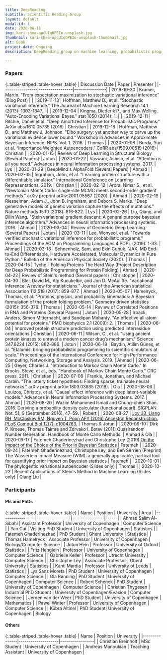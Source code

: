 ```yaml
---
title: DeepReading
subtitle: Scientific Reading Group
layout: default
modal-id: 1
date: 2020-06-11
img: kari-shea-apcUIqOPEIo-unsplash.jpg
thumbnail: kari-shea-apcUIqOPEIo-unsplash-thumbnail.jpg
alt: Book
project-date: Ongoing
description: DeepReading group on machine learning, probabilistic programming, high-performance computing, protein structure prediction and other interesting scientific areas.

---
```


### Papers

{:.table-striped .table-hover .table}
|     Discussion Date       |       Paper     |    Presenter   |
|-----------------|-----------------|----------------|
| 2019-10-30 | Kramer, Martin. "From expectation maximization to stochastic variational inference" (Blog Post) |  |
| 2019-11-13 | Hoffman, Matthew D., et al. "Stochastic variational inference." The Journal of Machine Learning Research 14.1 (2013): 1303-1347. | |
| 2019-12-04 | Kingma, Diederik P., and Max Welling. "Auto-Encoding Variational Bayes." stat 1050 (2014): 1. |  |
| 2019-12-11 | Ritchie, Daniel et al. “Deep Amortized Inference for Probabilistic Programs.” ArXiv abs/1610.05735 (2016) | Christian |
| 2019-12-18 | Hoffman, Matthew D., and Matthew J. Johnson. "Elbo surgery: yet another way to carve up the variational evidence lower bound." Workshop in Advances in Approximate Bayesian Inference, NIPS. Vol. 1. 2016. | Thomas |
| 2020-01-08 | Burda, Yuri et al. “Importance Weighted Autoencoders.” CoRR abs/1509.00519 (2016) | Christian |
| 2020-01-15 | Review of Deep Learning in Structural Biology (Several Papers) | Jotun |
| 2020-01-22 | Vaswani, Ashish, et al. "Attention is all you need." Advances in neural information processing systems. 2017. | Lys |
| 2020-01-29 | DeepMind's AlphaFold (Several Papers) | Ahmad |
| 2020-02-05 | Ingraham, John, et al. "Learning protein structure with a differentiable simulator." International Conference on Learning Representations. 2019. | Christian |
| 2020-02-12 | Arora, Nimar S., et al. "Newtonian Monte Carlo: single-site MCMC meets second-order gradient methods." arXiv preprint arXiv:2001.05567 (2020). | Ahmad |
| 2020-02-19 | Riesselman, Adam J., John B. Ingraham, and Debora S. Marks. "Deep generative models of genetic variation capture the effects of mutations." Nature methods 15.10 (2018): 816-822. | Lys |
| 2020-02-26 | Liu, Qiang, and Dilin Wang. "Stein variational gradient descent: A general purpose bayesian inference algorithm." Advances in neural information processing systems. 2016. | Ahmad |
| 2020-03-04 | Review of Geometric Deep Learning (Several Papers) | Jotun |
| 2020-03-11 | Lee, Wonyeol, et al. "Towards verified stochastic variational inference for probabilistic programs." Proceedings of the ACM on Programming Languages 4.POPL (2019): 1-33. | Ahmad |
| 2020-03-18 | Schoenholz, Sam, and Ekin Cubuk. "JAX, MD End-to-End Differentiable, Hardware Accelerated, Molecular Dynamics in Pure Python." Bulletin of the American Physical Society (2020). | Thomas |
| 2020-04-15 | Tyche - Folding Proteins The Hard Way (Project Description for Deep Probabilistic Programming for Protein Folding) | Ahmad |
| 2020-04-22 | Review of Stein's method (Several papers) | Christophe |
| 2020-04-30 | Blei, David M., Alp Kucukelbir, and Jon D. McAuliffe. "Variational inference: A review for statisticians." Journal of the American statistical Association 112.518 (2017): 859-877. | Ahmad |
| 2020-05-07 | Hamelryck, Thomas, et al. "Proteins, physics, and probability kinematics: A Bayesian formulation of the protein folding problem." Geometry driven statistics (2015): 356-376. | Thomas |
| 2020-05-14 | Review of Correlated Positions in RNA and Proteins (Several Papers) | Jotun |
| 2020-05-28 | Irbäck, Anders, Simon Mitternacht, and Sandipan Mohanty. "An effective all-atom potential for proteins." PMC biophysics 2.1 (2009): 2. | Thomas |
| 2020-06-04 | Improved protein structure prediction using predicted interresidue orientations | Christian |
| 2020-06-11 | Wilson, C., et al. "Using ancient protein kinases to unravel a modern cancer drug’s mechanism." Science 347.6224 (2015): 882-886. | Jotun |
| 2020-06-18 | Baydin, Atilim Güneş, et al. "Etalumis: bringing probabilistic programming to scientific simulators at scale." Proceedings of the International Conference for High Performance Computing, Networking, Storage and Analysis. 2019. | Ahmad |
| 2020-06-25 | Geyer, Charles J. "Introduction to Markov Chain Monte Carlo." In Brooks, Steve, et al., eds. "Handbook of Markov Chain Monte Carlo." CRC press, 2011. | Christian  |
| 2020-07-09 | Frankle, Jonathan, and Michael Carbin. "The lottery ticket hypothesis: Finding sparse, trainable neural networks." arXiv preprint arXiv:1803.03635 (2018). | Ola |
| 2020-08-06 | Louizos, Christos, et al. "Causal effect inference with deep latent-variable models." Advances in Neural Information Processing Systems. 2017. | Ahmad |
| 2020-08-20 | Wazim Mohammed Ismail and Chung-chieh Shan. 2016. Deriving a probability density calculator (functional pearl). SIGPLAN Not. 51, 9 (September 2016), 47–59. | Robert |
| 2020-08-27 | [Joy JB, Liang RH, McCloskey RM, Nguyen T, Poon AFY (2016) Ancestral Reconstruction. PLoS Comput Biol 12(7): e1004763.](https://doi.org/10.1371/journal.pcbi.1004763) | Thomas & Jotun |
| 2020-09-10 | Dirk P. Kroese, Thomas Taimre and Zdrvako I. Botev (2011) Quasirandom Number Generation. Handbook of Monte Carlo Methods. | Ahmad & Ola |
| 2020-09-17 | Fatemeh Ghaderinezhad and Christophe Ley (2019) [On the Impact of the Choice of the Prior in Bayesian Statistics](https://www.intechopen.com/books/bayesian-inference-on-complicated-data/on-the-impact-of-the-choice-of-the-prior-in-bayesian-statistics) | Fatemeh |
| 2020-09-24 | Fatemeh Ghaderinezhad, Christophe Ley, and Ben Serrien (Preprint) The Wassertein Impact Measure (WIM): a generally applicable, partical tool for quantifying prior impact on Bayesian statistics  | Fatemeh |
| 2020-10-01 | The phylogentic variational autoencoder (Slides only)  |  Thomas |
| 2020-10-22 | Recent Applications of Stein's Method in Machine Learning (Slides only) |  Qiang Liu |

### Participants

#### PIs and PhDs

{:.table-striped .table-hover .table}
|     Name      |       Position     |    University   | Area |
|-----------------|-----------------|----------------|------|
| Ahmad Salim Al-Sibahi | Assistant Professor | University of Copenhagen | Computer Science |
| Yan Cui | Visiting PhD Student | University of Copenhagen | Statistics |
| Fatemeh Ghaderinezhad | PhD Student | Ghent University | Statistics |
| Thomas Hamelryck | Associate Professor | University of Copenhagen | Biology/Computer Science |
| Jotun Hein | Professor | University of Oxford | Statistics |
| Fritz Henglein | Professor | University of Copenhagen | Computer Science |
| Gabrielle Keller | Professor | Utrecht University | Computer Science |
| Christophe Ley | Associate Professor | Ghent University | Statistics |
| Kanti Mardia | Professor | University of Leeds | Statistics |
| Lys Sanz Moreta | PhD Student | University of Copenhagen | Computer Science |
| Ola Rønning | PhD Student | University of Copenhagen | Computer Science |
| Robert Schenck | PhD Student | University of Copenhagen | Computer Science |
| Christian Thygesen | Industrial PhD Student | University of Copenhagen/Evaxion | Computer Science |
| Jeroen van der Weer | PhD Student | University of Copenhagen | Mathematics |
| Pawel Winter | Professor | University of Copenhagen | Computer Science |
| Kübra Altinel | PhD Student| University of Copenhagen | Biology

#### Others

{:.table-striped .table-hover .table}
|     Name      |       Position     |    University   |
|---------------|--------------------|-----------------|
| Christian Breinholt | MSc Student | University of Copenhagen |
| Andreas Manoukian | Teaching Assistant | University of Copenhagen |
